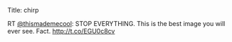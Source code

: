 Title: chirp

RT <a href="http://twitter.com/thismademecool">@thismademecool</a>: STOP EVERYTHING. This is the best image you will ever see. Fact. <a href="http://t.co/EGU0c8cv">http://t.co/EGU0c8cv</a>
